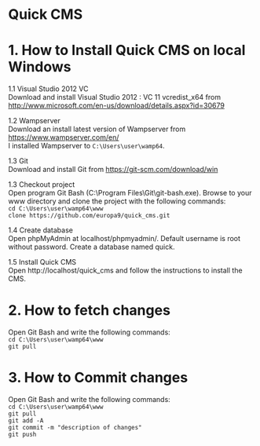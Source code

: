 # Quick CMS

# 1. How to Install Quick CMS on local Windows
1.1 Visual Studio 2012 VC<br />
Download and install Visual Studio 2012 : VC 11 vcredist_x64 from http://www.microsoft.com/en-us/download/details.aspx?id=30679

1.2 Wampserver<br />
Download an install latest version of Wampserver from https://www.wampserver.com/en/<br />
I installed Wampserver to `C:\Users\user\wamp64`.

1.3 Git<br />
Download and install Git from https://git-scm.com/download/win

1.3 Checkout project<br />
Open program Git Bash (C:\Program Files\Git\git-bash.exe). Browse to your www directory and clone the project with the following commands:<br />
`cd C:\Users\user\wamp64\www`<br />
`clone https://github.com/europa9/quick_cms.git`

1.4 Create database<br />
Open phpMyAdmin at localhost/phpmyadmin/. Default username is root without password. Create a database named quick.

1.5 Install Quick CMS<br />
Open http://localhost/quick_cms and follow the instructions to install the CMS.


# 2. How to fetch changes
Open Git Bash and write the following commands:<br />
`cd C:\Users\user\wamp64\www`<br />
`git pull`

# 3. How to Commit changes
Open Git Bash and write the following commands:<br />
`cd C:\Users\user\wamp64\www`<br />
`git pull`<br />
`git add -A`<br />
`git commit -m "description of changes"`<br />
`git push`


